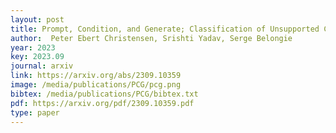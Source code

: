 ```yaml
--- 
layout: post
title: Prompt, Condition, and Generate; Classification of Unsupported Claims with In-Context Learning
author:  Peter Ebert Christensen, Srishti Yadav, Serge Belongie
year: 2023
key: 2023.09
journal: arxiv
link: https://arxiv.org/abs/2309.10359
image: /media/publications/PCG/pcg.png
bibtex: /media/publications/PCG/bibtex.txt
pdf: https://arxiv.org/pdf/2309.10359.pdf
type: paper
---
```

